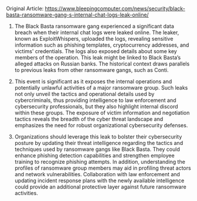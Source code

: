 Original Article: https://www.bleepingcomputer.com/news/security/black-basta-ransomware-gang-s-internal-chat-logs-leak-online/

1) The Black Basta ransomware gang experienced a significant data breach when their internal chat logs were leaked online. The leaker, known as ExploitWhispers, uploaded the logs, revealing sensitive information such as phishing templates, cryptocurrency addresses, and victims' credentials. The logs also exposed details about some key members of the operation. This leak might be linked to Black Basta’s alleged attacks on Russian banks. The historical context draws parallels to previous leaks from other ransomware gangs, such as Conti.

2) This event is significant as it exposes the internal operations and potentially unlawful activities of a major ransomware group. Such leaks not only unveil the tactics and operational details used by cybercriminals, thus providing intelligence to law enforcement and cybersecurity professionals, but they also highlight internal discord within these groups. The exposure of victim information and negotiation tactics reveals the breadth of the cyber threat landscape and emphasizes the need for robust organizational cybersecurity defenses.

3) Organizations should leverage this leak to bolster their cybersecurity posture by updating their threat intelligence regarding the tactics and techniques used by ransomware gangs like Black Basta. They could enhance phishing detection capabilities and strengthen employee training to recognize phishing attempts. In addition, understanding the profiles of ransomware group members may aid in profiling threat actors and network vulnerabilities. Collaboration with law enforcement and updating incident response plans with the newly available intelligence could provide an additional protective layer against future ransomware activities.